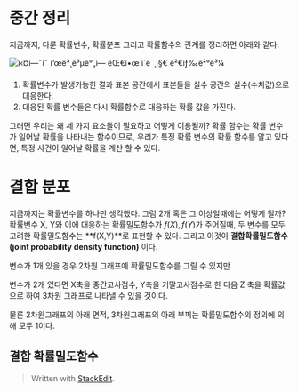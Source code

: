 # 중간 정리 
지금까지, 다룬 확률변수, 확률분포 그리고 확률함수의 관계를 정리하면 아래와 같다. 

![ì‹¤í—˜ì˜ í‘œë³¸ê³µê°„ì— ëŒ€í•œ ì´ë¯¸ì§€ ê²€ìƒ‰ê²°ê³¼](https://encrypted-tbn0.gstatic.com/images?q=tbn:ANd9GcSRMOkmiVh5yEnxQEcUQpzGB2BQgi2E4AdBQx7dUPSvu79Kyaltdg)

1) 확률변수가 발생가능한 결과 표본 공간에서 표본들을 실수 공간의 실수(수치값)으로 대응한다.
2) 대응된 확률 변수들은 다시 확률함수로 대응하는 확률 값을 가진다.

그러면 우리는 왜 세 가지 요소들이 필요하고 어떻게 이용될까? 확률 함수는 확률 변수가 일어날 확률을 나타내는 함수이므로, 우리가 특정 확률 변수의 확률 함수를 알고 있다면, 특정 사건이 일어날 확률을 계산 할 수 있다. 

# 결합 분포

지금까지는 확률변수를 하나만 생각했다. 그럼 2개 혹은 그 이상일때에는 어떻게 될까?
확률변수 X, Y와 이에 대응하는 확률밀도함수가 $f(X), f(Y)$가 주어질때, 두 변수를 모두 고려한 확률밀도함수는 **f(X,Y)**로 표현할 수 있다. 그리고 이것이 **결합확률밀도함수(joint probability density function)** 이다. 
  

변수가 1개 있을 경우 2차원 그래프에 확률밀도함수를 그릴 수 있지만

변수가 2개 있다면 X축을 중간고사점수, Y축을 기말고사점수로 한 다음 Z 축을 확률값으로 하여 3차원 그래프로 나타낼 수 있을 것이다.

물론 2차원그래프의 아래 면적, 3차원그래프의 아래 부피는 확률밀도함수의 정의에 의해 모두 1이다.


## 결합 확률밀도함수



> Written with [StackEdit](https://stackedit.io/).
<!--stackedit_data:
eyJoaXN0b3J5IjpbNjU3MzkxNTgwLC0xNzQ4ODQwOTIyLDE2MD
UwMDQ0NjZdfQ==
-->